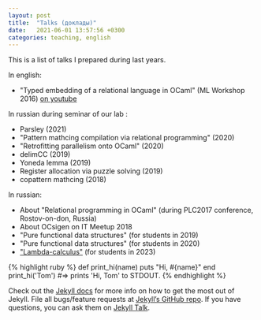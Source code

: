 ```yaml
---
layout: post
title:  "Talks (доклады)"
date:   2021-06-01 13:57:56 +0300
categories: teaching, english
---
```


This is a list of talks I prepared during last years.

In english:

* "Typed embedding of a relational language in OCaml" (ML Workshop 2016) [on youtube][ocanren-2016]

In russian during seminar of our lab :

* Parsley (2021)
* "Pattern mathcing compilation via relational programming" (2020)
* "Retrofitting parallelism onto OCaml" (2020)
* delimCC (2019)
* Yoneda lemma (2019)
* Register allocation via puzzle solving (2019)
* copattern mathcing (2018)

In russian:

* About "Relational programming in OCaml" (during PLC2017 conference, Rostov-on-don, Russia)
* About OCsigen on IT Meetup 2018
* "Pure functional data structures" (for students in 2019)
* "Pure functional data structures" (for students in 2020)
* ["Lambda-calculus"][lambda-2023] (for students in 2023)




{% highlight ruby %}
def print_hi(name)
  puts "Hi, #{name}"
end
print_hi('Tom')
#=> prints 'Hi, Tom' to STDOUT.
{% endhighlight %}

Check out the [Jekyll docs][jekyll-docs] for more info on how to get the most out of Jekyll. File all bugs/feature requests at [Jekyll’s GitHub repo][jekyll-gh]. If you have questions, you can ask them on [Jekyll Talk][jekyll-talk].

[jekyll-docs]: https://jekyllrb.com/docs/home
[jekyll-gh]:   https://github.com/jekyll/jekyll
[jekyll-talk]: https://talk.jekyllrb.com/
[ocanren-2016]: https://youtu.be/tZm4b14_tZs?list=PLnqUlCo055hX_BCFl3kLW1bB9Mp4wZACc
[lambda-2023]: https://raw.githubusercontent.com/Kakadu/kakadu.github.io/master/papers/lambda2023/lambda2023.pdf
